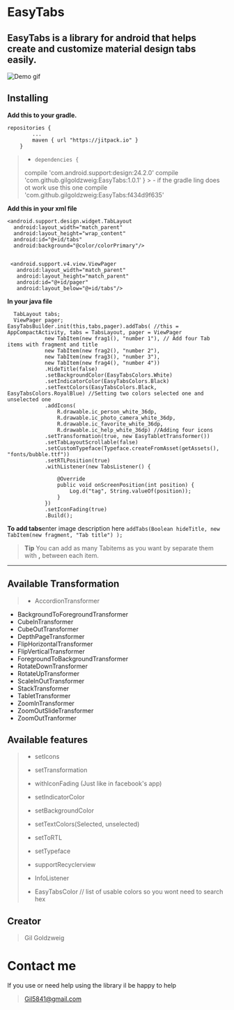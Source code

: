 EasyTabs
===================


EasyTabs is a library for android that helps create and customize material design tabs easily.
----------
![Demo gif](https://raw.githubusercontent.com/gilgoldzweig/EasyTabs/master/Mediafiles/slidingtablayout.gif)

Installing
-------------

**Add this to your gradle.**

    repositories {
			...
			maven { url "https://jitpack.io" }
		}


> - 	dependencies {
> compile 'com.android.support:design:24.2.0'
	        compile 'com.github.gilgoldzweig:EasyTabs:1.0.1'
	}
	> - if the gradle ling does ot work use this one
	compile 'com.github.gilgoldzweig:EasyTabs:f434d9f635'


**Add this in your xml file**

    <android.support.design.widget.TabLayout
      android:layout_width="match_parent"
      android:layout_height="wrap_content"
      android:id="@+id/tabs"
      android:background="@color/colorPrimary"/>


     <android.support.v4.view.ViewPager
       android:layout_width="match_parent"
       android:layout_height="match_parent"
       android:id="@+id/pager"
       android:layout_below="@+id/tabs"/>

**In your java file**

	  TabLayout tabs;
	  ViewPager pager;
	EasyTabsBuilder.init(this,tabs,pager).addTabs( //this = AppCompactActivity, tabs = TabsLayout, pager = ViewPager
                new TabItem(new frag1(), "number 1"), // Add four Tab items with fragment and title
                new TabItem(new frag2(), "number 2"),
                new TabItem(new frag3(), "number 3"),
                new TabItem(new frag4(), "number 4"))
                .HideTitle(false)
                .setBackgroundColor(EasyTabsColors.White)
                .setIndicatorColor(EasyTabsColors.Black)
                .setTextColors(EasyTabsColors.Black, EasyTabsColors.RoyalBlue) //Setting two colors selected one and unselected one
                .addIcons(
                    R.drawable.ic_person_white_36dp,
                    R.drawable.ic_photo_camera_white_36dp,
                    R.drawable.ic_favorite_white_36dp,
                    R.drawable.ic_help_white_36dp) //Adding four icons
                .setTransformation(true, new EasyTabletTransformer())
                .setTabLayoutScrollable(false)
                .setCustomTypeface(Typeface.createFromAsset(getAssets(), "fonts/bubble.ttf"))
                .setRTLPosition(true)
                .withListener(new TabsListener() {

                    @Override
                    public void onScreenPosition(int position) {
                        Log.d("tag", String.valueOf(position));
                    }
                })
                .setIconFading(true)
                .Build();

**To add tabs**enter image description here 
 `addTabs(Boolean hideTitle, new TabItem(new fragment, "Tab title") );`
> **Tip** 
> You can add as many Tabitems as you want by separate them with **,** between each item.

----------


Available Transformation
-------------------


>    - AccordionTransformer
   - BackgroundToForegroundTransformer
   - CubeInTransformer
   - CubeOutTransformer
   -  DepthPageTransformer
   - FlipHorizontalTransformer
   - 	FlipVerticalTransformer
   - ForegroundToBackgroundTransformer
   - RotateDownTransformer
   - RotateUpTransformer
   - ScaleInOutTransformer
   -  StackTransformer
   - TabletTransformer
   - ZoomInTransformer
   - ZoomOutSlideTransformer
   -  ZoomOutTranformer


Available features
-------------------
>    - setIcons
>    - setTransformation
> 
>    - withIconFading (Just like in facebook's app)
> 
>    - setIndicatorColor
> 
>    - setBackgroundColor
>    
>    - setTextColors(Selected, unselected)
> 
>    - setToRTL
>   
>    - setTypeface
>    
>    - supportRecyclerview
> 
>    - InfoListener
> 
>    - EasyTabsColor // list of usable colors so you wont need to search hex

  

Creator
-------
> Gil Goldzweig


Contact me
=======
If you use or need help using the library il be happy to help
> Gil5841@gmail.com

